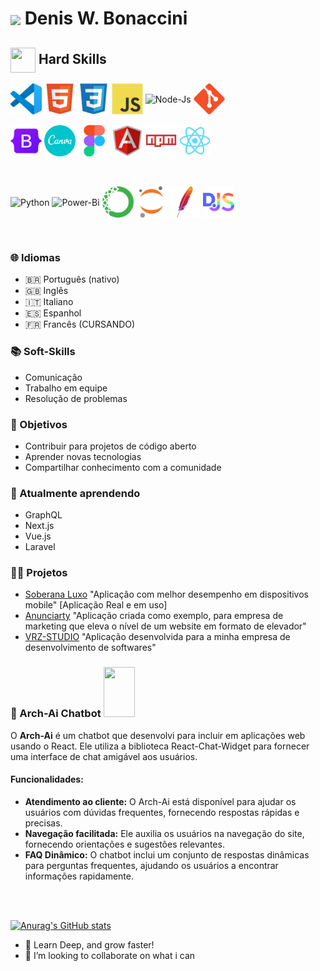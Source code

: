 <h1>
    <a href="https://vrz-studio.tech/">
     <img align="center" width="40px" src="https://user-images.githubusercontent.com/74038190/206662607-d9e7591e-bbf9-42f9-9386-29efc927bc16.gif"></a>
    <span> Denis W. Bonaccini</span>
</h1>


<h2>
    <a href="https://vrz-studio.tech/">
     <img align="center" width="40px" height="40px" src="https://user-images.githubusercontent.com/74038190/216122041-518ac897-8d92-4c6b-9b3f-ca01dcaf38ee.png"></a>
    <span> Hard Skills</span>
</h2>
<div>
<img align="center" alt="VS-Code" height="50" width="50" src="https://github.com/devicons/devicon/blob/master/icons/vscode/vscode-original.svg">         
<img align="center" alt="html5" height="50" width="50" src="https://github.com/devicons/devicon/blob/master/icons/html5/html5-original.svg">   
<img align="center" alt="CSS3" height="50" width="50" src="https://raw.githubusercontent.com/devicons/devicon/master/icons/css3/css3-original.svg">   
<img align="center" alt="Javascript" height="50" width="50" src="https://raw.githubusercontent.com/devicons/devicon/master/icons/javascript/javascript-original.svg">
<img align="center" alt="Node-Js" height="50" width="50" src="https://pluspng.com/img-png/nodejs-png--400.png">
<img align="center" alt="git"   height="50" width="50" src="https://github.com/devicons/devicon/blob/master/icons/git/git-original.svg">
<br><br>
<img align="center" alt="bootstrap" height="50" width="50" src="https://github.com/devicons/devicon/blob/master/icons/bootstrap/bootstrap-original.svg">
<img align="center" alt="bootstrap" height="50" width="50" src="https://github.com/devicons/devicon/blob/master/icons/canva/canva-original.svg">
<img align="center" alt="figma" height="50" width="50" src="https://github.com/devicons/devicon/blob/master/icons/figma/figma-original.svg">
<img align="center" alt="angularjs" height="50" width="50" src="https://github.com/devicons/devicon/blob/master/icons/angularjs/angularjs-original.svg">
<img align="center" alt="npm" height="50" width="50" src="https://github.com/devicons/devicon/blob/master/icons/npm/npm-original-wordmark.svg">
<img align="center" alt="React" height="50" width="50" src="https://raw.githubusercontent.com/devicons/devicon/master/icons/react/react-original.svg">

<br><br>
<img align="center" alt="Python" height="50" width="50" src="https://cdn4.iconfinder.com/data/icons/logos-and-brands/512/267_Python_logo-512.png">
<img align="center" alt="Power-Bi" height="50" width="50" src="https://www.tekenable.ie/wp-content/uploads/2019/09/PowerBI-Icon-Transparent.png">
<img align="center" alt="Jupyter" height="50" width="50" src="https://github.com/devicons/devicon/blob/master/icons/anaconda/anaconda-original.svg">
<img align="center" alt="Jupyter" height="50" width="50" src="https://github.com/devicons/devicon/blob/master/icons/jupyter/jupyter-original.svg">
<img align="center" alt="Jupyter" height="50" width="50" src="https://github.com/devicons/devicon/blob/master/icons/apache/apache-original.svg">
<img align="center" alt="discordjs" height="50" width="50" src="https://github.com/devicons/devicon/blob/master/icons/discordjs/discordjs-original.svg">
</div>
 <br>

### 🌐 Idiomas
- 🇧🇷 Português (nativo)
- 🇬🇧 Inglês
- 🇮🇹 Italiano
- 🇪🇸 Espanhol
- 🇫🇷 Francês (CURSANDO)

### 📚 Soft-Skills
- Comunicação
- Trabalho em equipe
- Resolução de problemas

### 🎯 Objetivos
- Contribuir para projetos de código aberto
- Aprender novas tecnologias
- Compartilhar conhecimento com a comunidade

### 🌱 Atualmente aprendendo
- GraphQL
- Next.js
- Vue.js
- Laravel

### 👨‍💻 Projetos
- [Soberana Luxo](https://soberanaluxo.com.br) "Aplicação com melhor desempenho em dispositivos mobile" [Aplicação Real e em uso]
- [Anunciarty](https://anunciarty.vercel.app) "Aplicação criada como exemplo, para empresa de marketing que eleva o nível de um website em formato de elevador"
- [VRZ-STUDIO](https://vrz-studio.tech) "Aplicação desenvolvida para a minha empresa de desenvolvimento de softwares"

### 🤖 Arch-Ai Chatbot <img src="https://github.com/emersonpessoa01/dio-lab-open-source/blob/main/image/gifs/animated-flame-01.gif" width="50px" height="80px" />

O **Arch-Ai** é um chatbot que desenvolvi para incluir em aplicações web usando o React. Ele utiliza a biblioteca React-Chat-Widget para fornecer uma interface de chat amigável aos usuários.

#### Funcionalidades:
- **Atendimento ao cliente:** O Arch-Ai está disponível para ajudar os usuários com dúvidas frequentes, fornecendo respostas rápidas e precisas.
- **Navegação facilitada:** Ele auxilia os usuários na navegação do site, fornecendo orientações e sugestões relevantes.
- **FAQ Dinâmico:** O chatbot inclui um conjunto de respostas dinâmicas para perguntas frequentes, ajudando os usuários a encontrar informações rapidamente.



</br></br>


[![Anurag's GitHub stats](https://github-readme-stats.vercel.app/api?username=bonacciniWd&show_icons=true&theme=tokyonight)](https://github.com/bonacciniWd/github-readme-stats)

- 🌱 Learn Deep, and grow faster!
- 💞️ I’m looking to collaborate on what i can

